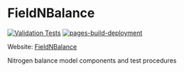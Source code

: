 # FieldNBalance

[![Validation Tests](https://github.com/Plant-Food-Research-Open/FieldNBalance/actions/workflows/validation-tests.yaml/badge.svg?branch=main)](https://github.com/Plant-Food-Research-Open/FieldNBalance/actions/workflows/validation-tests.yaml)
[![pages-build-deployment](https://github.com/Plant-Food-Research-Open/FieldNBalance/actions/workflows/pages/pages-build-deployment/badge.svg)](https://github.com/Plant-Food-Research-Open/FieldNBalance/actions/workflows/pages/pages-build-deployment)

Website: [FieldNBalance](https://scaling-pancake-vyoze2n.pages.github.io/)

Nitrogen balance model components and test procedures
